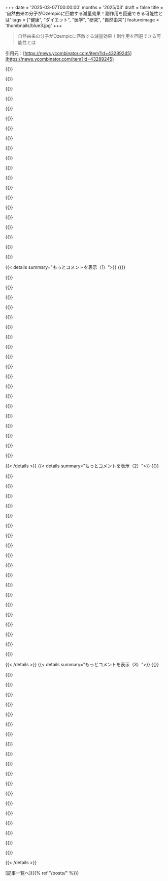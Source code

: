 +++
date = '2025-03-07T00:00:00'
months = '2025/03'
draft = false
title = '自然由来の分子がOzempicに匹敵する減量効果！副作用を回避できる可能性とは'
tags = ["健康", "ダイエット", "医学", "研究", "自然由来"]
featureimage = 'thumbnails/blue3.jpg'
+++

> 自然由来の分子がOzempicに匹敵する減量効果！副作用を回避できる可能性とは

引用元：[https://news.ycombinator.com/item?id=43289245](https://news.ycombinator.com/item?id=43289245)

{{<matomeQuote body="こういうブレイクスルーが面白い正規表現に基づいてるなんて嬉しいな！" userName="thom" createdAt="2025-03-07T11:42:31" color="">}}

{{<matomeQuote body="＞この研究は人工知能を使ってプロホルモンというタンパク質の中から選ぶことができたから実現できたんだね。人工知能って言葉が少し乱用されてる気がするけど。" userName="vlovich123" createdAt="2025-03-07T16:45:26" color="">}}

{{<matomeQuote body="正規表現は1951年にKleeneによって作られて、McCulloch-Pittsの神経ネットワークを説明するためのものだったんだ。これも人工知能ってことで。" userName="scarmig" createdAt="2025-03-07T20:06:51" color="">}}

{{<matomeQuote body="AIは新しい“アルゴリズム”って感じで、要するに技術を指し示してるだけだと思う。" userName="Taylor_OD" createdAt="2025-03-07T17:19:28" color="">}}

{{<matomeQuote body="専門じゃない人にはMachine LearningやAlgorithm、AIなんかが同じような意味に思えるんだろうね。ジャーナリストやマーケティング担当者は、話題性のある言葉を使い分けてるだけかも。" userName="swat535" createdAt="2025-03-07T19:05:08" color="#ff33a1">}}

{{<matomeQuote body="エンジニアやってるけど、自分の仕事を『魔法』って言うのが好きなんだ。最近のLLMがコードを書くのを見ると、実際の呪文に近づいてきてる気がするよ。" userName="RandallBrown" createdAt="2025-03-07T19:12:03" color="#ff33a1">}}

{{<matomeQuote body="もしかしたら、AIに頼んで複雑な正規表現を生成させたのかもね。" userName="cosmie" createdAt="2025-03-07T16:49:17" color="">}}

{{<matomeQuote body="充分に進化した正規表現はAIと見分けがつかないってことかも。" userName="ddalex" createdAt="2025-03-07T16:50:44" color="">}}

{{<matomeQuote body="クラークの法則を面白く引用しようと思ったけど、うまくいかないや。" userName="readthenotes1" createdAt="2025-03-07T18:12:30" color="">}}

{{<matomeQuote body="正規表現は時々“黒魔術”って呼ばれることがあるし、クラークの第三法則の逆があるんだ。『充分に進化した魔法は技術と見分けがつかない。』" userName="Izkata" createdAt="2025-03-07T20:00:26" color="#785bff">}}

{{<matomeQuote body="まだ、regexやそのバリエーションに特化したLLMが待ち遠しいよ。誰かこのためにサイトを作って広告でも載せたら、ちょっとしたサイドインカムになるし、優越感も感じられると思うんだけど。自然言語から実際に動くものにしてほしいな。最近はregexでさえ難しすぎるケースもあったから、文法ベースのパーサーを一から作る必要があったんだ。" userName="jajko" createdAt="2025-03-07T22:11:51" color="#ff33a1">}}

{{<matomeQuote body="美しいけど恐ろしいね。regexには触れなくて済むのは嬉しいかも。" userName="mkoubaa" createdAt="2025-03-07T12:27:29" color="">}}

{{<matomeQuote body="regexは大好き！特定の問題を解決するための外科手術みたいで楽しい。ただ、言語やライブラリのバグを追いかけるのは嫌だな。慣れてないと、パンパン言ってるのが難しいかもね。" userName="sgc" createdAt="2025-03-07T14:28:33" color="">}}

{{<matomeQuote body="これを気に入るはずだよ！" userName="dleeftink" createdAt="2025-03-07T14:34:04" color="">}}

{{<matomeQuote body="このregexだと「eeieiieeeiA __ 1 2  3__」を適切名詞として認識するのが混乱するわ。その決定が理解できない。" userName="trehalose" createdAt="2025-03-07T15:13:31" color="">}}

{{<matomeQuote body="単一のリーディング「e」または「i」しか見てないよ。おそらく、シンプルな「リーディングキャピタルレター」regexではキャッチできなかった特定の固有名詞を捉えるために調整されたんだろうね。「iPad」や「eBay」みたいなもの。" userName="jcl" createdAt="2025-03-07T15:49:32" color="">}}

{{<matomeQuote body="「*」は「0回以上」、「+」は「1回以上」を示していて、先頭に「e」か「i」があり、少なくとも一つの大文字を探してる。下の図は間違ってるみたい。" userName="Izkata" createdAt="2025-03-07T20:34:27" color="">}}

{{<matomeQuote body="かつて「eeePC」っていう製品があったよ。ネットブックだった。" userName="genewitch" createdAt="2025-03-08T07:11:35" color="">}}

{{<matomeQuote body="メスを持ったら、何でも特定の問題に見えるよね。" userName="alienbaby" createdAt="2025-03-07T17:41:22" color="">}}

{{<matomeQuote body="コードのライセンスを忘れずにね。" userName="jpc0" createdAt="2025-03-07T14:49:01" color="">}}

{{< details summary="もっとコメントを表示（1）">}}
{{<matomeQuote body="災害のリストには「HTMLの解析」ってのも加え忘れてるね。" userName="jasonjayr" createdAt="2025-03-07T14:58:11" color="">}}

{{<matomeQuote body="あれ、Zalgoの回答をここにシェアしようとしたんだけど、うまくいかなかった。HNではそういう文字が表示されないんだ。" userName="joseda-hg" createdAt="2025-03-07T15:32:28" color="">}}

{{<matomeQuote body="そんなに悪くないよ。AutoRegexとregex genのおかげで、以前よりアクセスしやすくなったし。" userName="dleeftink" createdAt="2025-03-07T12:47:31" color="">}}

{{<matomeQuote body="自分のプロジェクトのregexをAutoRegexに突っ込んだら、タイムアウトしちゃった。大金をかけたLLMも同じように絡まるんだなって思うと安心する。" userName="janfoeh" createdAt="2025-03-07T13:20:35" color="">}}

{{<matomeQuote body="いい質問だね。君の場合、何が原因でハングしてるんだろう？Regexはパターン探しと抽象化の極みだと思う。挑戦するのが好きなんだ。" userName="dleeftink" createdAt="2025-03-07T14:36:36" color="">}}

{{<matomeQuote body="試したregexはEURとUSDの金額を抽出するためのもので、かなり複雑だよ。" userName="janfoeh" createdAt="2025-03-07T14:51:24" color="">}}

{{<matomeQuote body="多くのネストした命名キャプチャグループは、自動化システムでも引っかかるだろうね。自分は逆のマッチから始めるアプローチを取るかも。" userName="dleeftink" createdAt="2025-03-07T15:13:49" color="">}}

{{<matomeQuote body="シェアしてくれてありがとう！今日はいろいろ考える余裕がないけど、OCR処理には興味があるから、近々詳しく見るつもり。除外的アプローチも面白そう。" userName="janfoeh" createdAt="2025-03-07T15:54:54" color="">}}

{{<matomeQuote body="結局、regexの構文の使い方に尽きると思う。組み立てるのがめっちゃ難しいから、もっと理解しやすいツールが必要だね。" userName="sumtechguy" createdAt="2025-03-07T15:04:02" color="">}}

{{<matomeQuote body="構文だけじゃないよ。Regexは直接的に組み合わせができないし、ネストした構造も定義できない。もっと良いツールが必要なわけじゃなくて、パーサーコンビネーターを試してみて。" userName="aranchelk" createdAt="2025-03-07T15:25:51" color="">}}

{{<matomeQuote body="関数内にコメントを書くのって反パターンじゃない？" userName="ge96" createdAt="2025-03-07T15:59:51" color="">}}

{{<matomeQuote body="Pythonでは関数のドキュメントはその中に書くべきで、自動でドキュメント生成ツールに活用されるよ。PEP 257で形式化されてるらしいし、関数の内容を’__doc__’ってプロパティに割り当てるから、後でドキュメントが簡単に確認できるのが便利だね。" userName="TheRealPomax" createdAt="2025-03-07T16:04:10" color="#785bff">}}

{{<matomeQuote body="これがもっと知られてないのが不思議だな。dir()を見つけた時は神になった気がしたけど、実は全然だった！" userName="Der_Einzige" createdAt="2025-03-07T17:37:11" color="">}}

{{<matomeQuote body="全部のダンダープロパティについてのページがいくつかあって、それは全部読んでおく価値があるよ。隠れた良さがたくさんあるんだ。" userName="TheRealPomax" createdAt="2025-03-07T23:13:18" color="">}}

{{<matomeQuote body="長いドキュメントのせいで関数本体から型定義が離れちゃうのがイライラするけど、上に置いた方が良かったな。" userName="fire_lake" createdAt="2025-03-08T07:29:03" color="">}}

{{<matomeQuote body="面白いことを学んだ、でも自動ドキュメント生成がないのが残念だな。今やってるのはFastAPIなんだけど。" userName="ge96" createdAt="2025-03-07T16:14:24" color="">}}

{{<matomeQuote body="もしこんな正規表現を書くなら、コメントは必ずつけてほしい！いくつかの行でつなげながら説明を書いたり、非明示的な部分の終わりにちょっとした説明を加えて分かりやすくするのがグッドだよ。" userName="crazygringo" createdAt="2025-03-07T15:12:57" color="#45d325">}}

{{<matomeQuote body="CoffeeScriptのここで正規表現を使う方法は、とても分かりやすくてドキュメントも楽だったのが好きだった。多くのCoffeeScriptの構文はJavaScriptやTypeScriptに取り入れられたけど、残念ながらここでは含まれてなかった。" userName="loginx" createdAt="2025-03-07T15:30:18" color="">}}

{{<matomeQuote body="私も同意見。jashkenasはRubyから、RubyはPerlから取ったと思うけど、/xフラグ（拡張正規表現用）も後の言語に追加されたよ。C#やRustもそうだし、JavaScriptのためのステージ1の提案もあるんだ。" userName="yesbabyyes" createdAt="2025-03-07T15:42:00" color="#785bff">}}

{{<matomeQuote body="自然に存在するから特許は取れないっていうのが問題。企業が商業製品を作る可能性が低くなるよね。FDAの承認とっても、それを独占できなきゃ意味ないし。こういう特許を使った開発インセンティブが医療において問題だと思う。" userName="thayne" createdAt="2025-03-07T16:55:24" color="">}}


{{< /details >}}
{{< details summary="もっとコメントを表示（2）">}}
{{<matomeQuote body="この主張にはずっと疑いを持ってる。もし天然の有効成分が本当にあれば、簡単にお金が稼げると思うんだ。大体、そういうのは質の低いRCTを根拠にしたりして、結局はウソになることが多い。マジメに調べたら、過去の研究はイマイチだったんだよね。" userName="catigula" createdAt="2025-03-07T17:12:02" color="#ff33a1">}}

{{<matomeQuote body="カフェインみたいな例もあるよ。コーヒーやエナジードリンクは儲かってると思う。" userName="robbs" createdAt="2025-03-07T17:15:26" color="">}}

{{<matomeQuote body="カフェインは既に安全な食品添加物として認められてるからね。エナジードリンクの会社が特許なしで臨床試験をしなきゃならなかったら、作ること自体無理だと思う。" userName="throwup238" createdAt="2025-03-07T18:15:11" color="#ff5c5c">}}

{{<matomeQuote body="今のアメリカのルールだと、企業は自然に存在するバイオアクティブ物質をサプリメントとして売るのが簡単だと思う。KratomやCBD、delta-8 THCは、最近のアメリカ市場で新しいけど、経済的に良いポジションを築いてるよ。" userName="Centigonal" createdAt="2025-03-07T18:23:54" color="#ff5733">}}

{{<matomeQuote body="君の例の中に、 cannabisの抽出物が2つあるのはちょっと残念だね。cannabisそのものはまだ違法だし、化学プロセスを通さないと“医薬品”にならないのか、っていう問題があるよ。" userName="dTal" createdAt="2025-03-08T00:54:04" color="">}}

{{<matomeQuote body="君の意見も間違ってはいないと思う。cannabisは過去の規制によってほとんどの向精神物質が制限されていたからね。時代が変わっても、その過去の影響は消えない。" userName="Centigonal" createdAt="2025-03-08T01:30:52" color="">}}

{{<matomeQuote body="自然に存在するものをサプリとして売るのは相当簡単じゃない？ほとんど規制がないと思う。ただし、薬だと主張して高く売ろうとするのは別の話だけど。" userName="pqtyw" createdAt="2025-03-07T22:43:26" color="">}}

{{<matomeQuote body="どうしてカフェインは研究されたの？なぜ今でも研究され続けているの？" userName="catigula" createdAt="2025-03-07T18:23:13" color="#785bff">}}

{{<matomeQuote body="世界のコーヒー市場は1380億ドル、ソフトドリンク産業は5560億ドルと成長している。大部分がカフェイン入りだから、経済的に見ても研究を続ける価値があると思う。" userName="hadlock" createdAt="2025-03-10T19:45:19" color="#45d325">}}

{{<matomeQuote body="学術研究で何かを調べるのは、フルの臨床試験をするよりずっと安上がりだよね。" userName="throwup238" createdAt="2025-03-07T18:33:22" color="">}}

{{<matomeQuote body="その通りですね。" userName="nepthar" createdAt="2025-03-07T17:46:39" color="">}}

{{<matomeQuote body="Lithiumは良い対抗例だよ。Bipolar 1の治療では一番効果的で、安くて手に入れやすいけど、Lithium carbonateなどの価格は安くないし、製造会社も少ない。供給不足もあったし、Antipsychoticsが逆に推奨されてるけど、結果はLithiumよりも悪いんだ。" userName="tokai" createdAt="2025-03-07T18:39:14" color="#785bff">}}

{{<matomeQuote body="Lithiumは効果的な投与量だと腎臓に毒性があるから、大半の価格は訴訟リスクのためだろうね。" userName="hollerith" createdAt="2025-03-07T18:56:10" color="">}}

{{<matomeQuote body="定期的な血液検査をすれば問題ないよ。腎臓にダメージが出る前に見つけられるし、Antipsychoticsは一世代目は本当に神経毒性だよ。" userName="tokai" createdAt="2025-03-07T22:33:55" color="#785bff">}}

{{<matomeQuote body="Antipsychoticsは運動障害や代謝症候群を引き起こすからね。" userName="astura" createdAt="2025-03-07T21:46:20" color="">}}

{{<matomeQuote body="＞価格はLithium carbonateなどそんなに安くない<br>3ヶ月分のLithium Orotateは約１０ドルで買えるよ。ただし、自己判断で使うのはオススメしないけどね。" userName="ac29" createdAt="2025-03-07T20:07:55" color="">}}

{{<matomeQuote body="効果を得るにはかなり高めの投与が必要だから、自分の神経のナトリウム-カリウムポンプが disrupt されちゃう。でも、安価なのは確かだね。豊富な元素を高く売るのは難しいから。" userName="virtue3" createdAt="2025-03-07T21:37:57" color="">}}

{{<matomeQuote body="あなたの主張には懐疑的だわ。もし人工的にやることで追加の利益が得られるなら、大手製薬会社はより効果が薄いとしてもそれを最大限に搾り取るだろうから。" userName="marpstar" createdAt="2025-03-07T17:16:16" color="">}}

{{<matomeQuote body="それもそうだけど、効果があるなら自然な代替品を市場から締め出すことはないよね。例えば、処方される設計されたメラトニンがあるけど、メラトニンは依然として大きなビジネスだよ。" userName="catigula" createdAt="2025-03-07T17:46:57" color="#ff5c5c">}}

{{<matomeQuote body="Red Yeast riceも存在するし、lovastatin（Altoprev）もあるよね。" userName="Centigonal" createdAt="2025-03-07T18:40:21" color="">}}


{{< /details >}}
{{< details summary="もっとコメントを表示（3）">}}
{{<matomeQuote body="そうだけど、企業がFDA承認のために１億ドルの臨床試験に投資する理由がないよね。他の企業が承認された後も売れるのに何も投資しないで済むなら、待ってる方が得だよね。臨床試験は高額な費用がかかるから、分子を考えることじゃなくてその分子が安全で効果的だと証明したことに特許を与えるべきだと思う。" userName="jaredklewis" createdAt="2025-03-07T18:01:34" color="#ff5c5c">}}

{{<matomeQuote body="CBDっていう、Ozempicみたいな治療効果がないのに数百億ドルの産業になってるよ、研究も盛んだし。" userName="catigula" createdAt="2025-03-07T18:12:00" color="">}}

{{<matomeQuote body="その情報のソースある？私が見た限り、グローバルCBD産業の収入は10億ドル未満って出てきたよ。FDAが承認してるのはてんかんの治療だけで、それも全体のほんの一部だと思う。要するに市場参加者がFDA承認の試験を資金提供しない強い経済的インセンティブがあるのは変わらないよ。" userName="jaredklewis" createdAt="2025-03-08T02:30:50" color="#785bff">}}

{{<matomeQuote body="笑気ガス（Nitrous Oxide）は出産時の痛みを軽減するための epidural よりもずっと安くてリスクも少ないのに、アメリカの病院ではほとんどオプションとしても出してないのは、特許のある epidural の方が利益が高いからだと思う。" userName="thayne" createdAt="2025-03-07T20:52:25" color="">}}

{{<matomeQuote body="疑わしいな。イギリスでは一般的に提供されてて、安くて安全だけど、私が見た限りでは全然効果がないんだ。 epidural とは全く違うゲームだよ。 epidural は脊髄にオピオイドを直に注入するし、まじでハードコアだから。" userName="IshKebab" createdAt="2025-03-07T22:45:38" color="#38d3d3">}}

{{<matomeQuote body="その分子が特許化できなければ、効率的な抽出や合成のプロセスが特許化できるかもね。誰かがそれを考案できれば、繁盛するビジネスになる可能性があるよ。問題はその物質がペプチドで、単に植物から溶媒で抽出するようなものじゃないってこと。逆にペプチドだから、遺伝子組み換えのバクテリアや酵母で作るのは簡単かもしれないけど、特定のタンパク質断片を選択するのは大変かも。" userName="nine_k" createdAt="2025-03-07T17:07:57" color="#38d3d3">}}

{{<matomeQuote body="抽出の問題はずいぶん前に解決されてるよ。今は動物の膵臓から抽出しなくても、再組換えインスリンが作れるんだから。最近は安定性を高めるために非天然アミノ酸を使ってペプチドを改良したりしてるし、semaglutideが好例だね。これは固相合成で合成されるよ。" userName="frodo8sam" createdAt="2025-03-08T10:48:14" color="#ff5c5c">}}

{{<matomeQuote body="他の人が抽出などについて言ってるけど、semaglutideは以前から知られてるし、問題のもう一つは供給方法だよね。記事ではカロリー摂取が１時間後に減ったって言ってる。安定して持続性があり、利用者が許容できる方法で届ける必要があるよ。食べる前に１時間前に注射するっていうのは無理でしょ。" userName="eightysixfour" createdAt="2025-03-07T17:12:21" color="#ff33a1">}}

{{<matomeQuote body="この記事は特許について言及してたよ。https://patents.google.com/?inventor=Katrin+Svensson<br>ペプチドを修正しているようだから、これは特許化できるみたい。" userName="ramoz" createdAt="2025-03-07T17:04:07" color="">}}

{{<matomeQuote body="CBDは自然に存在してるけど、Epidiolexっていう商業的にFDAが承認した子供向けの抗てんかん薬があるんだよね。特許は”Oral cannabinoid formulations”のためのもの。特許がなかったとしても、企業はFDAの独占権を得られるけど、その期間は特許ほど長くないから、ターゲット市場が大きくない限り、リスクが高い賭けになるよ。" userName="throwup238" createdAt="2025-03-07T18:46:31" color="#38d3d3">}}

{{<matomeQuote body="”formulation”ってのがキーワードだね、”molecule”じゃない。" userName="greggsy" createdAt="2025-03-07T21:57:29" color="">}}

{{<matomeQuote body="”formulation”ってのは特定の濃度で特定の溶媒に溶けた”molecule”のことだから、CBDの利用に関する特許はまだあるよ。" userName="throwup238" createdAt="2025-03-08T00:43:33" color="">}}

{{<matomeQuote body="＞自然に存在するから特許は取れない。でもサプリメントは500億ドルのビジネスだよ。" userName="JumpCrisscross" createdAt="2025-03-08T00:23:44" color="">}}

{{<matomeQuote body="自然の化合物を病気のために特許申請できる場合があるし、特定の調剤についても特許が取れるんだよ。Dimethyl fumarateとかMSの薬Tecfideraなんて、Biogen Idecが何十億ドルも稼いだ事例だよ。" userName="abirch" createdAt="2025-03-08T20:02:06" color="#ff33a1">}}

{{<matomeQuote body="これは1000%間違い。自然に存在する物質が利益を生む医薬品に転換される例はたくさんあるよ。アスピリンやインスリンが思い浮かぶ。" userName="cwmma" createdAt="2025-03-07T17:56:44" color="#45d325">}}

{{<matomeQuote body="自然に存在するものだから、サプリ会社がFDAの要件なしで市場に出す可能性が高い気がする。理解が正しければ、マーケットに出すのが簡単なんじゃないかな。" userName="conductr" createdAt="2025-03-07T22:28:24" color="">}}

{{<matomeQuote body="Nestleは水で何十億ドルも稼いでるんだよ。" userName="AmazingTurtle" createdAt="2025-03-07T17:33:00" color="">}}

{{<matomeQuote body="もしこれが比較的安全な肥満防御手段なら、健康保険会社やメディケアが何十億も節約できると思う。政府が資金を出す可能性があるのかな？" userName="sizzle" createdAt="2025-03-07T23:51:38" color="">}}

{{<matomeQuote body="CRISPRは自然に存在するけど、特許が大量に取られているよ。" userName="bufferoverflow" createdAt="2025-03-07T17:28:07" color="">}}

{{<matomeQuote body="この記事は広告付きで再配信されてるプレスリリースだよ" userName="raylad" createdAt="2025-03-07T16:57:13" color="">}}


{{< /details >}}


[記事一覧へ]({{% ref "/posts/" %}})
